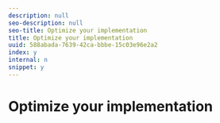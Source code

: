 ```yaml
---
description: null
seo-description: null
seo-title: Optimize your implementation
title: Optimize your implementation
uuid: 588abada-7639-42ca-bbbe-15c03e96e2a2
index: y
internal: n
snippet: y
---
```


# Optimize your implementation

